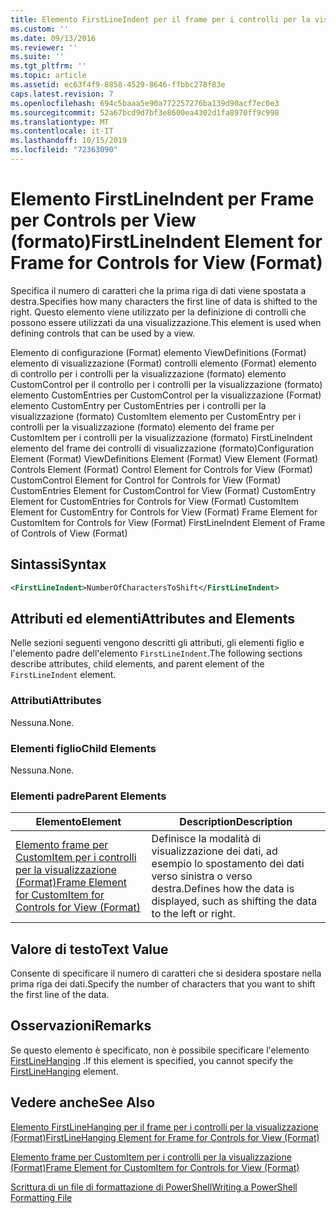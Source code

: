 ```yaml
---
title: Elemento FirstLineIndent per il frame per i controlli per la visualizzazione (Format) | Microsoft Docs
ms.custom: ''
ms.date: 09/13/2016
ms.reviewer: ''
ms.suite: ''
ms.tgt_pltfrm: ''
ms.topic: article
ms.assetid: ec63f4f9-8858-4529-8646-ffbbc278f83e
caps.latest.revision: 7
ms.openlocfilehash: 694c5baaa5e90a772257276ba139d90acf7ec0e3
ms.sourcegitcommit: 52a67bcd9d7bf3e8600ea4302d1fa8970ff9c998
ms.translationtype: MT
ms.contentlocale: it-IT
ms.lasthandoff: 10/15/2019
ms.locfileid: "72363090"
---
```

# <a name="firstlineindent-element-for-frame-for-controls-for-view-format"></a><span data-ttu-id="985b7-102">Elemento FirstLineIndent per Frame per Controls per View (formato)</span><span class="sxs-lookup"><span data-stu-id="985b7-102">FirstLineIndent Element for Frame for Controls for View (Format)</span></span>

<span data-ttu-id="985b7-103">Specifica il numero di caratteri che la prima riga di dati viene spostata a destra.</span><span class="sxs-lookup"><span data-stu-id="985b7-103">Specifies how many characters the first line of data is shifted to the right.</span></span> <span data-ttu-id="985b7-104">Questo elemento viene utilizzato per la definizione di controlli che possono essere utilizzati da una visualizzazione.</span><span class="sxs-lookup"><span data-stu-id="985b7-104">This element is used when defining controls that can be used by a view.</span></span>

<span data-ttu-id="985b7-105">Elemento di configurazione (Format) elemento ViewDefinitions (Format) elemento di visualizzazione (Format) controlli elemento (Format) elemento di controllo per i controlli per la visualizzazione (formato) elemento CustomControl per il controllo per i controlli per la visualizzazione (formato) elemento CustomEntries per CustomControl per la visualizzazione (Format) elemento CustomEntry per CustomEntries per i controlli per la visualizzazione (formato) CustomItem elemento per CustomEntry per i controlli per la visualizzazione (formato) elemento del frame per CustomItem per i controlli per la visualizzazione (formato) FirstLineIndent elemento del frame dei controlli di visualizzazione (formato)</span><span class="sxs-lookup"><span data-stu-id="985b7-105">Configuration Element (Format) ViewDefinitions Element (Format) View Element (Format) Controls Element (Format) Control Element for Controls for View (Format) CustomControl Element for Control for Controls for View (Format) CustomEntries Element for CustomControl for View (Format) CustomEntry Element for CustomEntries for Controls for View (Format) CustomItem Element for CustomEntry for Controls for View (Format) Frame Element for CustomItem for Controls for View (Format) FirstLineIndent Element of Frame of Controls of View (Format)</span></span>

## <a name="syntax"></a><span data-ttu-id="985b7-106">Sintassi</span><span class="sxs-lookup"><span data-stu-id="985b7-106">Syntax</span></span>

```xml
<FirstLineIndent>NumberOfCharactersToShift</FirstLineIndent>
```

## <a name="attributes-and-elements"></a><span data-ttu-id="985b7-107">Attributi ed elementi</span><span class="sxs-lookup"><span data-stu-id="985b7-107">Attributes and Elements</span></span>

<span data-ttu-id="985b7-108">Nelle sezioni seguenti vengono descritti gli attributi, gli elementi figlio e l'elemento padre dell'elemento `FirstLineIndent`.</span><span class="sxs-lookup"><span data-stu-id="985b7-108">The following sections describe attributes, child elements, and parent element of the `FirstLineIndent` element.</span></span>

### <a name="attributes"></a><span data-ttu-id="985b7-109">Attributi</span><span class="sxs-lookup"><span data-stu-id="985b7-109">Attributes</span></span>

<span data-ttu-id="985b7-110">Nessuna.</span><span class="sxs-lookup"><span data-stu-id="985b7-110">None.</span></span>

### <a name="child-elements"></a><span data-ttu-id="985b7-111">Elementi figlio</span><span class="sxs-lookup"><span data-stu-id="985b7-111">Child Elements</span></span>

<span data-ttu-id="985b7-112">Nessuna.</span><span class="sxs-lookup"><span data-stu-id="985b7-112">None.</span></span>

### <a name="parent-elements"></a><span data-ttu-id="985b7-113">Elementi padre</span><span class="sxs-lookup"><span data-stu-id="985b7-113">Parent Elements</span></span>

|<span data-ttu-id="985b7-114">Elemento</span><span class="sxs-lookup"><span data-stu-id="985b7-114">Element</span></span>|<span data-ttu-id="985b7-115">Description</span><span class="sxs-lookup"><span data-stu-id="985b7-115">Description</span></span>|
|-------------|-----------------|
|[<span data-ttu-id="985b7-116">Elemento frame per CustomItem per i controlli per la visualizzazione (Format)</span><span class="sxs-lookup"><span data-stu-id="985b7-116">Frame Element for CustomItem for Controls for View (Format)</span></span>](./frame-element-for-customitem-for-controls-for-view-format.md)|<span data-ttu-id="985b7-117">Definisce la modalità di visualizzazione dei dati, ad esempio lo spostamento dei dati verso sinistra o verso destra.</span><span class="sxs-lookup"><span data-stu-id="985b7-117">Defines how the data is displayed, such as shifting the data to the left or right.</span></span>|

## <a name="text-value"></a><span data-ttu-id="985b7-118">Valore di testo</span><span class="sxs-lookup"><span data-stu-id="985b7-118">Text Value</span></span>

<span data-ttu-id="985b7-119">Consente di specificare il numero di caratteri che si desidera spostare nella prima riga dei dati.</span><span class="sxs-lookup"><span data-stu-id="985b7-119">Specify the number of characters that you want to shift the first line of the data.</span></span>

## <a name="remarks"></a><span data-ttu-id="985b7-120">Osservazioni</span><span class="sxs-lookup"><span data-stu-id="985b7-120">Remarks</span></span>

<span data-ttu-id="985b7-121">Se questo elemento è specificato, non è possibile specificare l'elemento [FirstLineHanging](./firstlinehanging-element-for-frame-for-controls-for-view-format.md) .</span><span class="sxs-lookup"><span data-stu-id="985b7-121">If this element is specified, you cannot specify the [FirstLineHanging](./firstlinehanging-element-for-frame-for-controls-for-view-format.md) element.</span></span>

## <a name="see-also"></a><span data-ttu-id="985b7-122">Vedere anche</span><span class="sxs-lookup"><span data-stu-id="985b7-122">See Also</span></span>

[<span data-ttu-id="985b7-123">Elemento FirstLineHanging per il frame per i controlli per la visualizzazione (Format)</span><span class="sxs-lookup"><span data-stu-id="985b7-123">FirstLineHanging Element for Frame for Controls for View (Format)</span></span>](./firstlinehanging-element-for-frame-for-controls-for-view-format.md)

[<span data-ttu-id="985b7-124">Elemento frame per CustomItem per i controlli per la visualizzazione (Format)</span><span class="sxs-lookup"><span data-stu-id="985b7-124">Frame Element for CustomItem for Controls for View (Format)</span></span>](./frame-element-for-customitem-for-controls-for-view-format.md)

[<span data-ttu-id="985b7-125">Scrittura di un file di formattazione di PowerShell</span><span class="sxs-lookup"><span data-stu-id="985b7-125">Writing a PowerShell Formatting File</span></span>](./writing-a-powershell-formatting-file.md)
